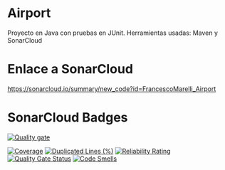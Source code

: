 # Airport
Proyecto en Java con pruebas en JUnit.
Herramientas usadas: Maven y SonarCloud

# Enlace a SonarCloud
https://sonarcloud.io/summary/new_code?id=FrancescoMarelli_Airport

# SonarCloud Badges

[![Quality gate](https://sonarcloud.io/api/project_badges/quality_gate?project=FrancescoMarelli_Airport)](https://sonarcloud.io/summary/new_code?id=FrancescoMarelli_Airport)




[![Coverage](https://sonarcloud.io/api/project_badges/measure?project=FrancescoMarelli_Airport&metric=coverage)](https://sonarcloud.io/summary/new_code?id=FrancescoMarelli_Airport)
[![Duplicated Lines (%)](https://sonarcloud.io/api/project_badges/measure?project=FrancescoMarelli_Airport&metric=duplicated_lines_density)](https://sonarcloud.io/summary/new_code?id=FrancescoMarelli_Airport)
[![Reliability Rating](https://sonarcloud.io/api/project_badges/measure?project=FrancescoMarelli_Airport&metric=reliability_rating)](https://sonarcloud.io/summary/new_code?id=FrancescoMarelli_Airport)
[![Quality Gate Status](https://sonarcloud.io/api/project_badges/measure?project=FrancescoMarelli_Airport&metric=alert_status)](https://sonarcloud.io/summary/new_code?id=FrancescoMarelli_Airport)
[![Code Smells](https://sonarcloud.io/api/project_badges/measure?project=FrancescoMarelli_Airport&metric=code_smells)](https://sonarcloud.io/summary/new_code?id=FrancescoMarelli_Airport)
